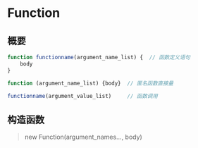# Function

## 概要

```javascript
function functionname(argument_name_list) {  // 函数定义语句
	body
}

function (argument_name_list) {body}  // 匿名函数直接量

functionname(argument_value_list)     // 函数调用
```

## 构造函数

> new Function(argument_names..., body)    


